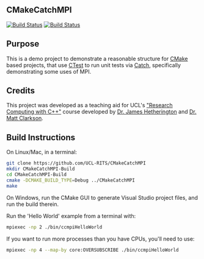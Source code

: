 CMakeCatchMPI
------------------

[![Build Status](https://travis-ci.org/MattClarkson/CMakeCatchMPI.svg?branch=master)](https://travis-ci.org/MattClarkson/CMakeCatchMPI)
[![Build Status](https://ci.appveyor.com/api/projects/status/5pm89ej732c1ekf0/branch/master)](https://ci.appveyor.com/project/MattClarkson/cmakecatchmpi)


Purpose
-------

This is a demo project to demonstrate a reasonable structure for [CMake](https://cmake.org/) based projects,
that use [CTest](https://cmake.org/) to run unit tests via [Catch](https://github.com/catchorg/Catch2),
specifically demonstrating some uses of MPI.


Credits
-------

This project was developed as a teaching aid for UCL's ["Research Computing with C++"](http://rits.github-pages.ucl.ac.uk/research-computing-with-cpp/)
course developed by [Dr. James Hetherington](http://www.ucl.ac.uk/research-it-services/people/james)
and [Dr. Matt Clarkson](https://iris.ucl.ac.uk/iris/browse/profile?upi=MJCLA42).


Build Instructions
------------------

On Linux/Mac, in a terminal:

```sh
git clone https://github.com/UCL-RITS/CMakeCatchMPI
mkdir CMakeCatchMPI-Build
cd CMakeCatchMPI-Build
cmake -DCMAKE_BUILD_TYPE=Debug ../CMakeCatchMPI
make
```

On Windows, run the CMake GUI to generate Visual Studio project files, and run the build therein.

Run the 'Hello World' example from a terminal with:

```sh
mpiexec -np 2 ./bin/ccmpiHelloWorld
```

If you want to run more processes than you have CPUs, you'll need to use:

```sh
mpiexec -np 4 --map-by core:OVERSUBSCRIBE ./bin/ccmpiHelloWorld
```
